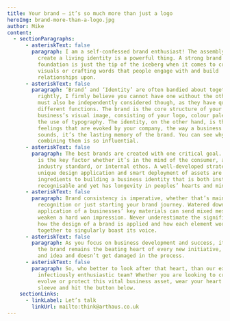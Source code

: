 ```yaml
---
title: Your brand – it’s so much more than just a logo
heroImg: brand-more-than-a-logo.jpg
author: Mike
content:
  - sectionParagraphs:
      - asteriskText: false
        paragraph: I am a self-confessed brand enthusiast! The assembly of elements that
          create a living identity is a powerful thing. A strong brand
          foundation is just the tip of the iceberg when it comes to creating
          visuals or crafting words that people engage with and build
          relationships upon.
      - asteriskText: false
        paragraph: ‘Brand’ and ‘Identity’ are often bandied about together, quite
          rightly, I firmly believe you cannot have one without the other. They
          must also be independently considered though, as they have quite
          different functions. The brand is the core structure of your
          business’s visual image, consisting of your logo, colour palette and
          the use of typography. The identity, on the other hand, is the
          feelings that are evoked by your company, the way a business talks, or
          sounds, it’s the lasting memory of the brand. You can see why
          combining them is so influential.
      - asteriskText: false
        paragraph: The best brands are created with one critical goal. Recognition. This
          is the key factor whether it’s in the mind of the consumer, an
          industry standard, or internal ethos. A well-developed strategy,
          unique design application and smart deployment of assets are the key
          ingredients to building a business identity that is both instantly
          recognisable and yet has longevity in peoples’ hearts and minds.
      - asteriskText: false
        paragraph: Brand consistency is imperative, whether that’s maintaining brand
          recognition or just starting your brand journey. Watered down
          application of a businesses’ key materials can send mixed messages and
          weaken a hard won impression. Never underestimate the significance of
          how the design of a brand is applied and how each element works
          together to singularly boast its voice.
      - asteriskText: false
        paragraph: As you focus on business development and success, it is critical that
          the brand remains the beating heart of every new initiative, product
          and idea and doesn’t get damaged in the process.
      - asteriskText: false
        paragraph: So, who better to look after that heart, than our experienced and
          infectiously enthusiastic team? Whether you are looking to create,
          evolve or protect this vital business asset, wear your heart on your
          sleeve and hit the button below.
    sectionLinks:
      - linkLabel: Let’s talk
        linkUrl: mailto:think@arthaus.co.uk
---
```

